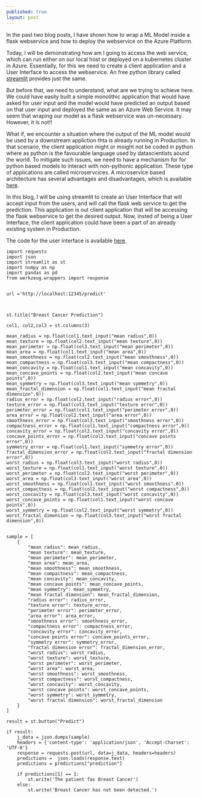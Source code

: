 ```yaml
---
published: true
layout: post
---
```

In the past two blog posts, I have shown how to wrap a ML Model inside a flask webservice and how to deploy the webservice on the Azure Platform.

Today, I will be demonstrating how am I going to access the web service, which can run either on our local host or deployed on a kubernetes cluster in Azure. Essentially, for this we need to create a client application and a User Interface to access the webservice. An free python library called [streamlit](https://streamlit.io/) provides just the same.

But before that, we need to understand, what are we trying to achieve here. We could have easily built a simple monolithic application that would have asked for user input and the model would have predicted an output based on that user input and deployed the same as an Azure Web Service. It may seem that wraping our model as a flask webservice was un-necessary. However, it is not!!

What if, we encounter a situation where the output of the ML model would be used by a downstream appliction thta is already running in Production. In that scenario, the client application might or moight not be coded in python where as python is the favourable language used by datascientists aound the world. To mitigate such issues, we need to have a mechanism for for python based models to interact with non-pythonic application. These type of applications are called microservcices. A microservice based architecture has several advantages and disadvantages, which is available [here](https://solace.com/blog/microservices-advantages-and-disadvantages/).

In this blog, I will be using streamlit to create an User Interface that will accept input from the users, and will call the flask web service to get the prediction. This application is out client application that will be accessing the flask webservice to get the desired output. Now, insted of being a User Interface, the client application could have been a part of an already existing system in Production.

The code for the user interface is available [here](https://github.com/saptarshidatta96/Breast-Cancer).

```
import requests
import json
import streamlit as st
import numpy as np
import pandas as pd
from werkzeug.wrappers import response 


url ='http://localhost:12345/predict'



st.title("Breast Cancer Prediction")

col1, col2,col3 = st.columns(3)

mean_radius = np.float(col1.text_input("mean radius",0))
mean_texture = np.float(col2.text_input("mean texture",0))
mean_perimeter = np.float(col3.text_input("mean perimeter",0))
mean_area = np.float(col1.text_input("mean area",0))
mean_smoothness = np.float(col2.text_input("mean smoothness",0))
mean_compactness = np.float(col3.text_input("mean compactness",0))
mean_concavity = np.float(col1.text_input("mean concavity",0))
mean_concave_points = np.float(col2.text_input("mean concave points",0))
mean_symmetry = np.float(col3.text_input("mean symmetry",0))
mean_fractal_dimension = np.float(col1.text_input("mean fractal dimension",0))
radius_error = np.float(col2.text_input("radius error",0))
texture_error = np.float(col3.text_input("texture error",0))
perimeter_error = np.float(col1.text_input("perimeter error",0))
area_error = np.float(col2.text_input("area error",0))
smoothness_error = np.float(col3.text_input("smoothness error",0))
compactness_error = np.float(col1.text_input("compactness error",0))
concavity_error = np.float(col2.text_input("concavity error",0))
concave_points_error = np.float(col3.text_input("concave points error",0))
symmetry_error = np.float(col1.text_input("symmetry error",0))
fractal_dimension_error = np.float(col2.text_input("fractal dimension error",0))
worst_radius = np.float(col3.text_input("worst radius",0))
worst_texture = np.float(col1.text_input("worst texture",0))
worst_perimeter = np.float(col2.text_input("worst perimeter",0))
worst_area = np.float(col3.text_input("worst area",0))
worst_smoothness = np.float(col1.text_input("worst smoothness",0))
worst_compactness = np.float(col2.text_input("worst compactness",0))
worst_concavity = np.float(col3.text_input("worst concavity",0))
worst_concave_points = np.float(col1.text_input("worst concave points",0))
worst_symmetry = np.float(col2.text_input("worst symmetry",0))
worst_fractal_dimension = np.float(col3.text_input("worst fractal dimension",0))


sample = [
    {
        "mean radius": mean_radius,
        "mean texture": mean_texture,
        "mean perimeter": mean_perimeter,
        "mean area": mean_area,
        "mean smoothness": mean_smoothness,
        "mean compactness": mean_compactness,
        "mean concavity": mean_concavity,
        "mean concave points": mean_concave_points,
        "mean symmetry": mean_symmetry,
        "mean fractal dimension": mean_fractal_dimension,
        "radius error": radius_error,
        "texture error": texture_error,
        "perimeter error": perimeter_error,
        "area error": area_error,
        "smoothness error": smoothness_error,
        "compactness error": compactness_error,
        "concavity error": concavity_error,
        "concave points error": concave_points_error,
        "symmetry error": symmetry_error,
        "fractal dimension error": fractal_dimension_error,
        "worst radius": worst_radius,
        "worst texture": worst_texture,
        "worst perimeter": worst_perimeter,
        "worst area": worst_area,
        "worst smoothness": worst_smoothness,
        "worst compactness": worst_compactness,
        "worst concavity": worst_concavity,
        "worst concave points": worst_concave_points,
        "worst symmetry": worst_symmetry,
        "worst fractal dimension": worst_fractal_dimension
    }
]

result = st.button("Predict")

if result:
    j_data = json.dumps(sample)
    headers = {'content-type': 'application/json', 'Accept-Charset': 'UTF-8'}
    response = requests.post(url, data=j_data, headers=headers)
    predictions =  json.loads(response.text)
    predictions = predictions["prediction"]
    
    if predictions[1] == 1:
        st.write('The patient fas Breast Cancer')
    else:
        st.write('Breast Cancer has not been detected.')
```

